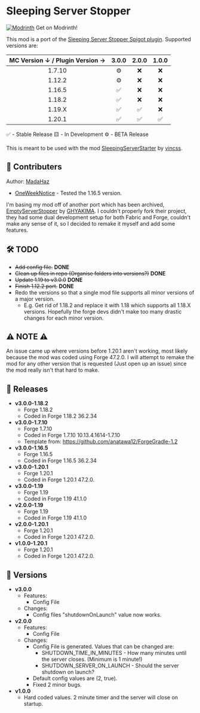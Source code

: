# Sleeping Server Stopper
[![Modrinth](https://img.shields.io/badge/Modrinth-EmptyServerStopper-green?logo=modrinth&logoColor=white)](https://modrinth.com/project/nuRsj5Nz) Get on Modrinth!

This mod is a port of the [Sleeping Server Stopper Spigot plugin](https://github.com/vincss/mcEmptyServerStopper). Supported versions are:

| MC Version ↓ / Plugin Version → | **3.0.0** | **2.0.0** | **1.0.0** |
| :-----------------------------: | :-------: | :-------: | :-------: |
| 1.7.10                         |    ⚙️     |    ❌     |    ❌     |
| 1.12.2                         |    ⚙️     |    ❌     |    ❌     |
| 1.16.5                         |    ✅     |    ❌     |    ❌     |
| 1.18.2                         |    ✅     |    ❌     |    ❌     |
| 1.19.X                         |    ✅     |    ✅     |    ❌     |
| 1.20.1                         |    ✅     |    ✅     |    ✅     |

✅ - Stable Release
🟨 - In Development
⚙️ - BETA Release

This is meant to be used with the mod [SleepingServerStarter](https://github.com/vincss/mcsleepingserverstarter) by [vincss](https://github.com/vincss).

## 🤝 Contributers
Author: [MadaHaz](https://github.com/MadaHaz)

- [OneWeekNotice](https://github.com/OneWeekNotice) - Tested the 1.16.5 version.

I'm basing my mod off of another port which has been archived, [EmptyServerStopper](https://github.com/GHYAKIMA/emptyserverstopper-mod) by [GHYAKIMA](https://github.com/GHYAKIMA). I couldn't properly fork their project, they had some dual development setup for both Fabric and Forge, couldn't make any sense of it, so I decided to remake it myself and add some features.

## 🛠 TODO
- ~~Add config file.~~ **DONE**
- ~~Clean up files in repo (Organise folders into versions?)~~ **DONE**
- ~~Update 1.19 to v3.0.0~~ **DONE**
- ~~Finish 1.12.2 port.~~ **DONE**
- Redo the versions so that a single mod file supports all minor versions of a major version.
  - E.g. Get rid of 1.18.2 and replace it with 1.18 which supports all 1.18.X versions. Hopefully the forge devs didn't make too many drastic changes for each minor version.

## ⚠ NOTE ⚠
An issue came up where versions before 1.20.1 aren't working, most likely because the mod was coded using Forge 47.2.0. I will attempt to remake the mod for any other version that is requested (Just open up an issue) since the mod really isn't that hard to make.

## 📄 Releases
- **v3.0.0-1.18.2**
  - Forge 1.18.2
  - Coded in Forge 1.18.2 36.2.34
- **v3.0.0-1.7.10**
  - Forge 1.7.10
  - Coded in Forge 1.7.10 10.13.4.1614-1.7.10
  - Template from: https://github.com/anatawa12/ForgeGradle-1.2
- **v3.0.0-1.16.5**
  - Forge 1.16.5
  - Coded in Forge 1.16.5 36.2.34
- **v3.0.0-1.20.1**
  - Forge 1.20.1
  - Coded in Forge 1.20.1 47.2.0.
- **v3.0.0-1.19**
  - Forge 1.19
  - Coded in Forge 1.19 41.1.0
- **v2.0.0-1.19**
  - Forge 1.19
  - Coded in Forge 1.19 41.1.0
- **v2.0.0-1.20.1**
  - Forge 1.20.1
  - Coded in Forge 1.20.1 47.2.0.
- **v1.0.0-1.20.1**
  - Forge 1.20.1
  - Coded in Forge 1.20.1 47.2.0.
 
## 📄 Versions
- **v3.0.0**
  - Features:
    - Config File
  - Changes:
    - Config files "shutdownOnLaunch" value now works.
- **v2.0.0**
  - Features:
    - Config File
  - Changes:
    - Config File is generated. Values that can be changed are:
      - SHUTDOWN_TIME_IN_MINUTES - How many minutes until the server closes. (Minimum is 1 minute!)
      - SHUTDOWN_SERVER_ON_LAUNCH - Should the server shutdown on launch?
    - Default config values are (2, true).
    - Fixed 2 minor bugs.
- **v1.0.0**
  - Hard coded values. 2 minute timer and the server will close on startup.
